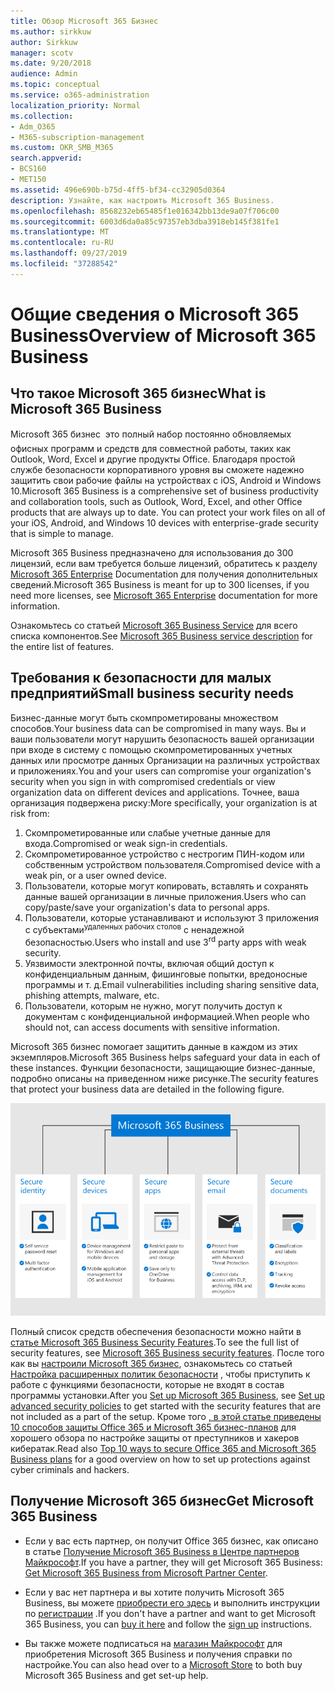 ```yaml
---
title: Обзор Microsoft 365 Бизнес
ms.author: sirkkuw
author: Sirkkuw
manager: scotv
ms.date: 9/20/2018
audience: Admin
ms.topic: conceptual
ms.service: o365-administration
localization_priority: Normal
ms.collection:
- Adm_O365
- M365-subscription-management
ms.custom: OKR_SMB_M365
search.appverid:
- BCS160
- MET150
ms.assetid: 496e690b-b75d-4ff5-bf34-cc32905d0364
description: Узнайте, как настроить Microsoft 365 Business.
ms.openlocfilehash: 8568232eb65485f1e016342bb13de9a07f706c00
ms.sourcegitcommit: 6003d6da0a85c97357eb3dba3918eb145f381fe1
ms.translationtype: MT
ms.contentlocale: ru-RU
ms.lasthandoff: 09/27/2019
ms.locfileid: "37288542"
---
```

# <a name="overview-of-microsoft-365-business"></a><span data-ttu-id="3d785-103">Общие сведения о Microsoft 365 Business</span><span class="sxs-lookup"><span data-stu-id="3d785-103">Overview of Microsoft 365 Business</span></span>

## <a name="what-is-microsoft-365-business"></a><span data-ttu-id="3d785-104">Что такое Microsoft 365 бизнес</span><span class="sxs-lookup"><span data-stu-id="3d785-104">What is Microsoft 365 Business</span></span>

<span data-ttu-id="3d785-p101">Microsoft 365 бизнес  это полный набор постоянно обновляемых офисных программ и средств для совместной работы, таких как Outlook, Word, Excel и другие продукты Office. Благодаря простой службе безопасности корпоративного уровня вы сможете надежно защитить свои рабочие файлы на устройствах с iOS, Android и Windows 10.</span><span class="sxs-lookup"><span data-stu-id="3d785-p101">Microsoft 365 Business is a comprehensive set of business productivity and collaboration tools, such as Outlook, Word, Excel, and other Office products that are always up to date. You can protect your work files on all of your iOS, Android, and Windows 10 devices with enterprise-grade security that is simple to manage.</span></span>
  
<span data-ttu-id="3d785-107">Microsoft 365 Business предназначено для использования до 300 лицензий, если вам требуется больше лицензий, обратитесь к разделу [Microsoft 365 Enterprise](https://go.microsoft.com/fwlink/p/?linkid=860986) Documentation для получения дополнительных сведений.</span><span class="sxs-lookup"><span data-stu-id="3d785-107">Microsoft 365 Business is meant for up to 300 licenses, if you need more licenses, see [Microsoft 365 Enterprise](https://go.microsoft.com/fwlink/p/?linkid=860986) documentation for more information.</span></span>

<span data-ttu-id="3d785-108">Ознакомьтесь со статьей [Microsoft 365 Business Service](https://docs.microsoft.com/office365/servicedescriptions/microsoft-365-service-descriptions/microsoft-365-business-service-description) для всего списка компонентов.</span><span class="sxs-lookup"><span data-stu-id="3d785-108">See [Microsoft 365 Business service description](https://docs.microsoft.com/office365/servicedescriptions/microsoft-365-service-descriptions/microsoft-365-business-service-description) for the entire list of features.</span></span>
  
## <a name="small-business-security-needs"></a><span data-ttu-id="3d785-109">Требования к безопасности для малых предприятий</span><span class="sxs-lookup"><span data-stu-id="3d785-109">Small business security needs</span></span>

<span data-ttu-id="3d785-110">Бизнес-данные могут быть скомпрометированы множеством способов.</span><span class="sxs-lookup"><span data-stu-id="3d785-110">Your business data can be compromised in many ways.</span></span> <span data-ttu-id="3d785-111">Вы и ваши пользователи могут нарушить безопасность вашей организации при входе в систему с помощью скомпрометированных учетных данных или просмотре данных Организации на различных устройствах и приложениях.</span><span class="sxs-lookup"><span data-stu-id="3d785-111">You and your users can compromise your organization's security when you sign in with compromised credentials or view organization data on different devices and applications.</span></span> <span data-ttu-id="3d785-112">Точнее, ваша организация подвержена риску:</span><span class="sxs-lookup"><span data-stu-id="3d785-112">More specifically, your organization is at risk from:</span></span>

1. <span data-ttu-id="3d785-113">Скомпрометированные или слабые учетные данные для входа.</span><span class="sxs-lookup"><span data-stu-id="3d785-113">Compromised or weak sign-in credentials.</span></span>
2. <span data-ttu-id="3d785-114">Скомпрометированное устройство с нестрогим ПИН-кодом или собственным устройством пользователя.</span><span class="sxs-lookup"><span data-stu-id="3d785-114">Compromised device with a weak pin, or a user owned device.</span></span>
3. <span data-ttu-id="3d785-115">Пользователи, которые могут копировать, вставлять и сохранять данные вашей организации в личные приложения.</span><span class="sxs-lookup"><span data-stu-id="3d785-115">Users who can copy/paste/save your organization's data to personal apps.</span></span>
4. <span data-ttu-id="3d785-116">Пользователи, которые устанавливают и используют 3 приложения с субъектами<sup>удаленных рабочих столов</sup> с ненадежной безопасностью.</span><span class="sxs-lookup"><span data-stu-id="3d785-116">Users who install and use 3<sup>rd</sup> party apps with weak security.</span></span>
5. <span data-ttu-id="3d785-117">Уязвимости электронной почты, включая общий доступ к конфиденциальным данным, фишинговые попытки, вредоносные программы и т. д.</span><span class="sxs-lookup"><span data-stu-id="3d785-117">Email vulnerabilities including sharing sensitive data, phishing attempts, malware, etc.</span></span>
6. <span data-ttu-id="3d785-118">Пользователи, которым не нужно, могут получить доступ к документам с конфиденциальной информацией.</span><span class="sxs-lookup"><span data-stu-id="3d785-118">When people who should not, can access documents with sensitive information.</span></span>

<span data-ttu-id="3d785-119">Microsoft 365 бизнес помогает защитить данные в каждом из этих экземпляров.</span><span class="sxs-lookup"><span data-stu-id="3d785-119">Microsoft 365 Business helps safeguard your data in each of these instances.</span></span> <span data-ttu-id="3d785-120">Функции безопасности, защищающие бизнес-данные, подробно описаны на приведенном ниже рисунке.</span><span class="sxs-lookup"><span data-stu-id="3d785-120">The security features that protect your business data are detailed in the following figure.</span></span>

![Рисунок, показывающий, как M365B защищает ваше предприятие.](media/m365businessvalueadd.png)

<span data-ttu-id="3d785-122">Полный список средств обеспечения безопасности можно найти в [статье Microsoft 365 Business Security Features](security-features.md).</span><span class="sxs-lookup"><span data-stu-id="3d785-122">To see the full list of security features, see [Microsoft 365 Business security features](security-features.md).</span></span> <span data-ttu-id="3d785-123">После того как вы [настроили Microsoft 365 бизнес](set-up.md), ознакомьтесь со статьей [Настройка расширенных политик безопасности](set-up-advanced-security.md) , чтобы приступить к работе с функциями безопасности, которые не входят в состав программы установки.</span><span class="sxs-lookup"><span data-stu-id="3d785-123">After you [Set up Microsoft 365 Business](set-up.md), see [Set up advanced security policies](set-up-advanced-security.md) to get started with the security features that are not included as a part of the setup.</span></span> <span data-ttu-id="3d785-124">Кроме того [, в этой статье приведены 10 способов защиты Office 365 и Microsoft 365 бизнес-планов](https://docs.microsoft.com/office365/admin/security-and-compliance/secure-your-business-data) для хорошего обзора по настройке защиты от преступников и хакеров кибератак.</span><span class="sxs-lookup"><span data-stu-id="3d785-124">Read also [Top 10 ways to secure Office 365 and Microsoft 365 Business plans](https://docs.microsoft.com/office365/admin/security-and-compliance/secure-your-business-data) for a good overview on how to set up protections against cyber criminals and hackers.</span></span>

## <a name="get-microsoft-365-business"></a><span data-ttu-id="3d785-125">Получение Microsoft 365 бизнес</span><span class="sxs-lookup"><span data-stu-id="3d785-125">Get Microsoft 365 Business</span></span>

- <span data-ttu-id="3d785-126">Если у вас есть партнер, он получит Office 365 бизнес, как описано в статье [Получение Microsoft 365 Business в Центре партнеров Майкрософт](get-microsoft-365-business.md#get-microsoft-365-business-from-microsoft-partner-center).</span><span class="sxs-lookup"><span data-stu-id="3d785-126">If you have a partner, they will get Microsoft 365 Business: [Get Microsoft 365 Business from Microsoft Partner Center](get-microsoft-365-business.md#get-microsoft-365-business-from-microsoft-partner-center).</span></span>

- <span data-ttu-id="3d785-127">Если у вас нет партнера и вы хотите получить Microsoft 365 Business, вы можете [приобрести его здесь](https://www.microsoft.com/microsoft-365/business) и выполнить инструкции по [регистрации](sign-up.md) .</span><span class="sxs-lookup"><span data-stu-id="3d785-127">If you don't have a partner and want to get Microsoft 365 Business, you can [buy it here](https://www.microsoft.com/microsoft-365/business) and follow the [sign up](sign-up.md) instructions.</span></span>

- <span data-ttu-id="3d785-128">Вы также можете подписаться на [магазин Майкрософт](https://www.microsoft.com/en-us/store/locations/find-a-store?icid=en-us_UF_FAS) для приобретения Microsoft 365 Business и получения справки по настройке.</span><span class="sxs-lookup"><span data-stu-id="3d785-128">You can also head over to a [Microsoft Store](https://www.microsoft.com/en-us/store/locations/find-a-store?icid=en-us_UF_FAS) to both buy Microsoft 365 Business and get set-up help.</span></span>
